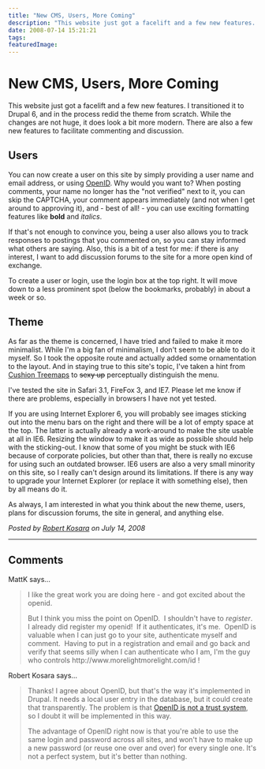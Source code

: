 ```yaml
---
title: "New CMS, Users, More Coming"
description: "This website just got a facelift and a few new features. I transitioned it to Drupal 6, and in the process redid the theme from scratch. While the changes are not huge, it does look a bit more modern. There are also a few new features to facilitate commenting and discussion."
date: 2008-07-14 15:21:21
tags: 
featuredImage:
---
```


# New CMS, Users, More Coming

This website just got a facelift and a few new features. I transitioned it to Drupal 6, and in the process redid the theme from scratch. While the changes are not huge, it does look a bit more modern. There are also a few new features to facilitate commenting and discussion.

## Users

You can now create a user on this site by simply providing a user name and email address, or using <a href="http://openid.net/get/">OpenID</a>. Why would you want to? When posting comments, your name no longer has the "not verified" next to it, you can skip the CAPTCHA, your comment appears immediately (and not when I get around to approving it), and - best of all! - you can use exciting formatting features like <strong>bold</strong> and <em>italics</em>.

If that's not enough to convince you, being a user also allows you to track responses to postings that you commented on, so you can stay informed what others are saying. Also, this is a bit of a test for me: if there is any interest, I want to add discussion forums to the site for a more open kind of exchange.

To create a user or login, use the login box at the top right. It will move down to a less prominent spot (below the bookmarks, probably) in about a week or so.

## Theme

As far as the theme is concerned, I have tried and failed to make it more minimalist. While I'm a big fan of minimalism, I don't seem to be able to do it myself. So I took the opposite route and actually added some ornamentation to the layout. And in staying true to this site's topic, I've taken a hint from <a href="http://eagereyes.org/Techniques/Treemaps.html">Cushion Treemaps</a> to <span style="text-decoration: line-through;">sexy up</span> perceptually distinguish the menu.

I've tested the site in Safari 3.1, FireFox 3, and IE7. Please let me know if there are problems, especially in browsers I have not yet tested.

If you are using Internet Explorer 6, you will probably see images sticking out into the menu bars on the right and there will be a lot of empty space at the top. The latter is actually already a work-around to make the site usable at all in IE6. Resizing the window to make it as wide as possible should help with the sticking-out. I know that some of you might be stuck with IE6 because of corporate policies, but other than that, there is really no excuse for using such an outdated browser. IE6 users are also a very small minority on this site, so I really can't design around its limitations. If there is any way to upgrade your Internet Explorer (or replace it with something else), then by all means do it.&nbsp;

As always, I am interested in what you think about the new theme, users, plans for discussion forums, the site in general, and anything else.


_Posted by <a href="/about">Robert Kosara</a> on July 14, 2008_


<aside class="comments">

---
## Comments

MattK says…
>	<p>I like the great work you are doing here - and got excited about the openid.</p>
>	<p>But I think you miss the point on OpenID.&nbsp; I shouldn't have to <em>register</em>.&nbsp; I already did register my openid!&nbsp; If it authenticates, it's me.&nbsp; OpenID is valuable when I can just go to your site, authenticate myself and comment.&nbsp; Having to put in a registration and email and go back and verify that seems silly when I can authenticate who I am, I'm the guy who controls http://www.morelightmorelight.com/id !</p>
>	

Robert Kosara says…
>	<p>Thanks! I agree about OpenID, but that's the way it's implemented in Drupal. It needs a local user entry in the database, but it could create that transparently. The problem is that <a href="http://drupal.org/handbook/modules/openid">OpenID is not a trust system</a>, so I doubt it will be implemented in this way.</p>
>	<p>The advantage of OpenID right now is that you're able to use the same login and password across all sites, and won't have to make up a new password (or reuse one over and over) for every single one. It's not a perfect system, but it's better than nothing.</p>

</aside>

